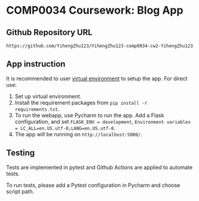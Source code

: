 # COMP0034 Coursework: Blog App
## Github Repository URL
`https://github.com/YihengZhu123/YihengZhu123-comp0034-cw2-YihengZhu123`

## App instruction

It is recommended to user [virtual environment](https://docs.python.org/3/library/venv.html) to setup the app. For direct use:

1. Set up virtual environment.
2. Install the requirement packages from `pip install -r requirements.txt`.
3. To run the webapp, use Pycharm to run the app. Add a Flask configuration, and set `FLASK_ENV = development`, `Environment variables = LC_ALL=en.US.utf-8;LANG=en.US.utf-8`.
4. The app will be running on `http://localhost:5000/`.

## Testing
Tests are implemented in pytest and Github Actions are applied to automate tests. 

To run tests, please add a Pytest configuration in Pycharm and choose script path.